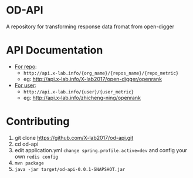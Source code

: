 # OD-API
A repository for transforming response data fromat from open-digger

# API Documentation
- [For repo](https://github.com/X-lab2017/open-digger#for-repos):
    - `http://api.x-lab.info/{org_name}/{repos_name}/{repo_metric}`
    - eg:  http://api.x-lab.info/X-lab2017/open-digger/openrank
- [For user](https://github.com/X-lab2017/open-digger#for-users):
  - `http://api.x-lab.info/{user}/{user_metric}`
  - eg: http://api.x-lab.info/zhicheng-ning/openrank

# Contributing
1. git clone https://github.com/X-lab2017/od-api.git
2. cd od-api
3. edit application.yml `change spring.profile.active=dev` and config your own `redis config`
4. `mvn package`
5. `java -jar target/od-api-0.0.1-SNAPSHOT.jar`